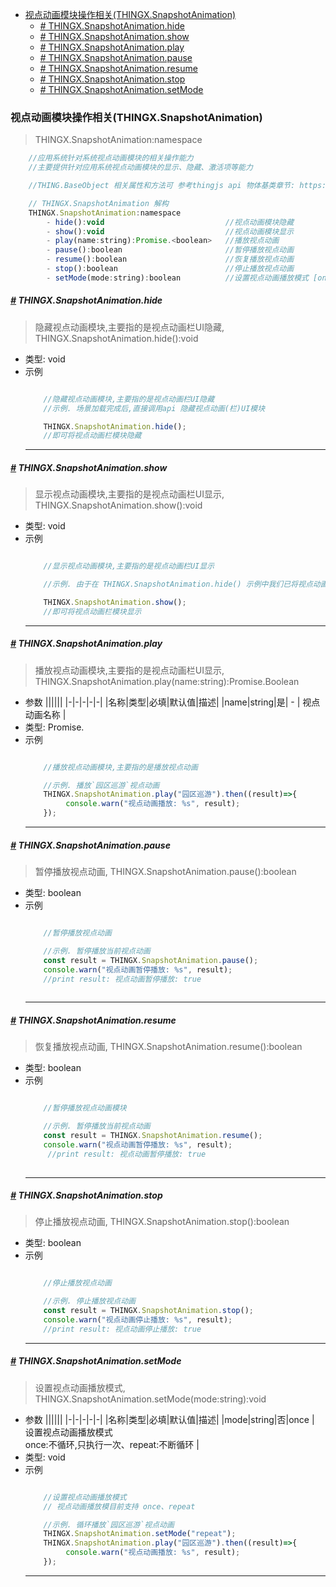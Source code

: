 <!-- @import "[TOC]" {cmd="toc" depthFrom=1 depthTo=6 orderedList=false} -->

<!-- code_chunk_output -->

- [视点动画模块操作相关(THINGX.SnapshotAnimation)](#视点动画模块操作相关thingxsnapshotanimation)
    - [*#* THINGX.SnapshotAnimation.hide](#-thingxsnapshotanimationhide)
    - [*#* THINGX.SnapshotAnimation.show](#-thingxsnapshotanimationshow)
    - [*#* THINGX.SnapshotAnimation.play](#-thingxsnapshotanimationplay)
    - [*#* THINGX.SnapshotAnimation.pause](#-thingxsnapshotanimationpause)
    - [*#* THINGX.SnapshotAnimation.resume](#-thingxsnapshotanimationresume)
    - [*#* THINGX.SnapshotAnimation.stop](#-thingxsnapshotanimationstop)
    - [*#* THINGX.SnapshotAnimation.setMode](#-thingxsnapshotanimationsetmode)

<!-- /code_chunk_output -->

### 视点动画模块操作相关(THINGX.SnapshotAnimation)
> THINGX.SnapshotAnimation:namespace
```javascript
    //应用系统针对系统视点动画模块的相关操作能力
    //主要提供针对应用系统视点动画模块的显示、隐藏、激活项等能力

    //THING.BaseObject 相关属性和方法可 参考thingjs api 物体基类章节: https://docs.thingjs.com/cn/apidocs/THING.BaseObject.html)

    // THINGX.SnapshotAnimation 解构
    THINGX.SnapshotAnimation:namespace
        - hide():void                           //视点动画模块隐藏    
        - show():void                           //视点动画模块显示
        - play(name:string):Promise.<boolean>   //播放视点动画
        - pause():boolean                       //暂停播放视点动画
        - resume():boolean                      //恢复播放视点动画
        - stop():boolean                        //停止播放视点动画
        - setMode(mode:string):boolean          //设置视点动画播放模式 [once:不循环,只执行一次、repeat:不断循环] 

```


##### *<a href="#">#</a>* THINGX.SnapshotAnimation.hide
> 隐藏视点动画模块,主要指的是视点动画栏UI隐藏, THINGX.SnapshotAnimation.hide():void
   
* 类型: void
* 示例
    ```javascript

        //隐藏视点动画模块,主要指的是视点动画栏UI隐藏
        //示例. 场景加载完成后,直接调用api 隐藏视点动画(栏)UI模块

        THINGX.SnapshotAnimation.hide();
        //即可将视点动画栏模块隐藏

    ```
    ***

##### *<a href="#">#</a>* THINGX.SnapshotAnimation.show
> 显示视点动画模块,主要指的是视点动画栏UI显示, THINGX.SnapshotAnimation.show():void
   
* 类型: void
* 示例
    ```javascript

        //显示视点动画模块,主要指的是视点动画栏UI显示

        //示例. 由于在 THINGX.SnapshotAnimation.hide() 示例中我们已将视点动画模块隐藏,直接调用api 显示视点动画(栏)UI模块，检查结果

        THINGX.SnapshotAnimation.show();
        //即可将视点动画栏模块显示

    ```
    ***

##### *<a href="#">#</a>* THINGX.SnapshotAnimation.play
> 播放视点动画模块,主要指的是视点动画栏UI显示, THINGX.SnapshotAnimation.play(name:string):Promise.Boolean
* 参数
  ||||||
  |-|-|-|-|-|
  |名称|类型|必填|默认值|描述|
  |name|string|是| - | 视点动画名称 |    
* 类型: Promise.<boolean>
* 示例
    ```javascript

        //播放视点动画模块,主要指的是播放视点动画

        //示例. 播放`园区巡游`视点动画
        THINGX.SnapshotAnimation.play("园区巡游").then((result)=>{
             console.warn("视点动画播放: %s", result);
        });

    ```
    ***

##### *<a href="#">#</a>* THINGX.SnapshotAnimation.pause
> 暂停播放视点动画, THINGX.SnapshotAnimation.pause():boolean
   
* 类型: boolean
* 示例
    ```javascript

        //暂停播放视点动画

        //示例. 暂停播放当前视点动画
        const result = THINGX.SnapshotAnimation.pause();
        console.warn("视点动画暂停播放: %s", result);
        //print result: 视点动画暂停播放: true
        

    ```
    ***

##### *<a href="#">#</a>* THINGX.SnapshotAnimation.resume
> 恢复播放视点动画, THINGX.SnapshotAnimation.resume():boolean
   
* 类型: boolean
* 示例
    ```javascript

        //暂停播放视点动画模块

        //示例. 暂停播放当前视点动画
        const result = THINGX.SnapshotAnimation.resume();
        console.warn("视点动画暂停播放: %s", result);
         //print result: 视点动画暂停播放: true
       

    ```
    ***

##### *<a href="#">#</a>* THINGX.SnapshotAnimation.stop
> 停止播放视点动画, THINGX.SnapshotAnimation.stop():boolean
   
* 类型: boolean
* 示例
    ```javascript

        //停止播放视点动画

        //示例. 停止播放视点动画
        const result = THINGX.SnapshotAnimation.stop();
        console.warn("视点动画停止播放: %s", result);
        //print result: 视点动画停止播放: true
    ```
    ***

##### *<a href="#">#</a>* THINGX.SnapshotAnimation.setMode
> 设置视点动画播放模式, THINGX.SnapshotAnimation.setMode(mode:string):void
* 参数
  ||||||
  |-|-|-|-|-|
  |名称|类型|必填|默认值|描述|
  |mode|string|否|once  | 设置视点动画播放模式 </br>once:不循环,只执行一次、repeat:不断循环  |    
* 类型: void
* 示例
    ```javascript

        //设置视点动画播放模式
        // 视点动画播放模目前支持 once、repeat

        //示例. 循环播放`园区巡游`视点动画
        THINGX.SnapshotAnimation.setMode("repeat");
        THINGX.SnapshotAnimation.play("园区巡游").then((result)=>{
             console.warn("视点动画播放: %s", result);
        });

    ```
    ***
